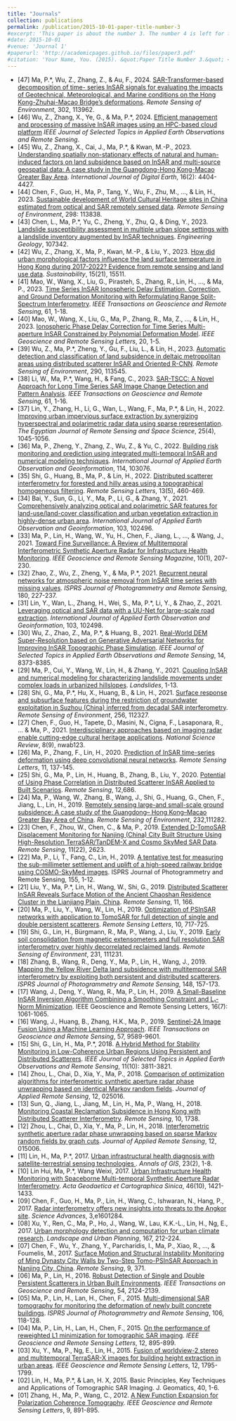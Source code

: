 ```yaml
---
title: "Journals"
collection: publications
permalink: /publication/2015-10-01-paper-title-number-3
#excerpt: 'This paper is about the number 3. The number 4 is left for future work.'
#date: 2015-10-01
#venue: 'Journal 1'
#paperurl: 'http://academicpages.github.io/files/paper3.pdf'
#citation: 'Your Name, You. (2015). &quot;Paper Title Number 3.&quot; <i>Journal 1</i>. 1(3).'
---
```


* [47] Ma, P.*, Wu, Z., Zhang, Z., & Au, F., 2024. [SAR-Transformer-based decomposition of time-
series InSAR signals for evaluating the impacts of Geotechnical, Meteorological, and Marine conditions
on the Hong Kong-Zhuhai-Macao Bridge’s deformations](https://doi.org/10.1016/j.rse.2023.113962). _Remote Sensing
of Environment_, 302, 113962.
* [46] Wu, Z., Zhang, X., Ye, G., & Ma, P.*, 2024. [Efficient management and processing of massive InSAR images
  using an HPC-based cloud platform](https://ieeexplore.ieee.org/document/10381745)  _IEEE Journal of Selected Topics
  in Applied Earth Observations and Remote Sensing_.
* [45] Wu, Z., Zhang, X., Cai, J., Ma, P.*, & Kwan, M.-P., 2023. [Understanding spatially non-stationary effects of
  natural and human-induced factors on land subsidence based on InSAR and multi-source geospatial data: A case study
  in the Guangdong-Hong Kong-Macao Greater Bay Area](https://doi.org/10.1080/17538947.2023.2271882). _International Journal
  of Digital Earth_, 16(2): 4404-4427.
* [44] Chen, F., Guo, H., Ma, P., Tang, Y., Wu, F., Zhu, M., …, & Lin, H., 2023. [Sustainable development of
  World Cultural Heritage sites in China estimated from optical and SAR remotely sensed data](https://doi.org/10.1016/j.rse.2023.113838). _Remote Sensing
  of Environment_, 298: 113838.
* [43] Chen, L., Ma, P.*, Yu, C., Zheng, Y., Zhu, Q., & Ding, Y., 2023. [Landslide susceptibility assessment in
  multiple urban slope settings with a landslide inventory augmented by InSAR techniques](https://doi.org/10.1016/j.enggeo.2023.107342).
  _Engineering Geology_, 107342.
* [42] Wu, Z., Zhang, X., Ma, P., Kwan, M.-P., & Liu, Y., 2023. [How did urban morphological factors influence
  the land surface temperature in Hong Kong during 2017-2022? Evidence from remote sensing and land use data](https://doi.org/10.3390/su152115511).
  _Sustainability_, 15(21), 15511.
* [41] Mao, W., Wang, X., Liu, G., Pirasteh, S., Zhang, R., Lin, H., …, & Ma, P., 2023. [Time Series
  InSAR Ionospheric Delay Estimation, Correction, and Ground Deformation Monitoring with
  Reformulating Range Split-Spectrum Interferometry](10.1109/TGRS.2023.3298919). _IEEE Transactions on Geoscience and
  Remote Sensing_, 61, 1-18.
* [40] Mao, W., Wang, X., Liu, G., Ma, P., Zhang, R., Ma, Z., …, & Lin, H., 2023. [Ionospheric
Phase Delay Correction for Time Series Multi-aperture InSAR Constrained by Polynomial
Deformation Model](10.1109/LGRS.2023.3281343). _IEEE Geoscience and Remote Sensing Letters_, 20, 1-5.
* [39] Wu, Z., Ma, P.*, Zheng, Y., Gu, F., Liu, L., & Lin, H., 2023. [Automatic detection and
classification of land subsidence in deltaic metropolitan areas using distributed scatterer
InSAR and Oriented R-CNN](https://doi.org/10.1016/j.rse.2023.113545). _Remote Sensing of Environment_, 290, 113545.
* [38] Li, W., Ma, P.*, Wang, H., & Fang, C., 2023. [SAR-TSCC: A Novel Approach for Long Time
Series SAR Image Change Detection and Pattern Analysis](10.1109/TGRS.2023.3243900). _IEEE Transactions on Geoscience
and Remote Sensing_, 61, 1-16.
* [37] Lin, Y., Zhang, H., Li, G., Wan, L., Wang, F., Ma, P.*, & Lin, H., 2022. [Improving urban
impervious surface extraction by synergizing hyperspectral and polarimetric radar data using
sparse representation](https://doi.org/10.1016/j.ejrs.2022.11.004). _The Egyptian Journal of Remote Sensing
and Space Science_, 25(4), 1045-1056.
* [36] Ma, P., Zheng, Y., Zhang, Z., Wu, Z., & Yu, C., 2022. [Building risk monitoring and prediction
using integrated multi-temporal InSAR and numerical modeling techniques](https://doi.org/10.1016/j.jag.2022.103076).
_International Journal of Applied Earth Observation and Geoinformation_, 114, 103076.
* [35] Shi, G., Huang, B., Ma, P., & Lin, H., 2022. [Distributed scatterer interferometry for forested
and hilly areas using a topographical homogeneous filtering](https://doi.org/10.1080/2150704X.2022.2039414).
_Remote Sensing Letters_, 13(5), 460-469.
* [34] Bai, Y., Sun, G., Li, Y., Ma, P., Li, G., & Zhang, Y., 2021. [Comprehensively analyzing optical
and polarimetric SAR features for land-use/land-cover classification and urban vegetation extraction in highly-dense urban area](https://doi.org/10.1016/j.jag.2021.102496). _International Journal of Applied Earth Observation and Geoinformation_, 103, 102496.
* [33] Ma, P., Lin, H., Wang, W., Yu, H., Chen, F., Jiang, L., …, & Wang, J., 2021. [Toward Fine
Surveillance: A Review of Multitemporal Interferometric Synthetic Aperture Radar for Infrastructure Health Monitoring](10.1109/MGRS.2021.3098182).
_IEEE Geoscience and Remote Sensing Magazine_, 10(1), 207-230.
* [32] Zhao, Z., Wu, Z., Zheng, Y., & Ma, P.*, 2021. [Recurrent neural networks for atmospheric noise removal from
  InSAR time series with missing values](https://doi.org/10.1016/j.isprsjprs.2021.08.009).
  _ISPRS Journal of Photogrammetry and Remote Sensing_, 180, 227-237.
* [31] Lin, Y., Wan, L., Zhang, H., Wei, S., Ma, P.*, Li, Y., & Zhao, Z., 2021. [Leveraging optical
and SAR data with a UU-Net for large-scale road extraction](https://doi.org/10.1016/j.jag.2021.102498).
_International Journal of Applied Earth Observation and Geoinformation_, 103, 102498.
* [30] Wu, Z., Zhao, Z., Ma, P.*, & Huang, B., 2021. [Real-World DEM Super-Resolution based on Generative Adversarial Networks
  for Improving InSAR Topographic Phase Simulation](10.1109/JSTARS.2021.3105123). _IEEE Journal of Selected
  Topics in Applied Earth Observations and Remote Sensing_, 14, 8373-8385. 
* [29] Ma, P., Cui, Y., Wang, W., Lin, H., & Zhang, Y., 2021. [Coupling InSAR and numerical modeling for characterizing
  landslide movements under complex loads in urbanized hillslopes](https://link.springer.com/article/10.1007/s10346-020-01604-2). _Landslides_, 1-13.
* [28] Shi, G., Ma, P.*, Hu, X., Huang, B., & Lin, H., 2021. [Surface response and subsurface features
during the restriction of groundwater exploitation in Suzhou (China) inferred from decadal
SAR interferometry](https://doi.org/10.1016/j.rse.2021.112327). _Remote Sensing of Environment_, 256, 112327.
* [27] Chen, F., Guo, H., Tapete, D., Masini, N., Cigna, F., Lasaponara, R., ... & Ma, P., 2021. [Interdisciplinary approaches
  based on imaging radar enable cutting-edge cultural heritage applications](https://doi.org/10.1093/nsr/nwab123).
  _National Science Review_, 8(9), nwab123.
* [26] Ma, P., Zhang, F., Lin, H., 2020. [Prediction of InSAR time-series deformation using deep convolutional neural networks](https://doi.org/10.1080/2150704X.2019.1692390). _Remote Sensing Letters_, 11, 137-145.
* [25] Shi, G., Ma, P., Lin, H., Huang, B., Zhang, B., Liu, Y., 2020. [Potential of Using Phase
Correlation in Distributed Scatterer InSAR Applied to Built Scenarios](https://doi.org/10.3390/rs12040686
). _Remote Sensing_, 12,686.
* [24] Ma, P., Wang, W., Zhang, B., Wang, J., Shi, G., Huang, G., Chen, F., Jiang, L., Lin, H., 2019.
[Remotely sensing large-and small-scale ground subsidence: A case study of the Guangdong–
Hong Kong–Macao Greater Bay Area of China](https://doi.org/10.1016/j.rse.2019.111282). _Remote Sensing of Environment_, 232,111282.
* [23] Chen, F., Zhou, W., Chen, C., & Ma, P., 2019. [Extended D-TomoSAR Displacement Monitoring for Nanjing (China) City
  Built Structure Using High-Resolution TerraSAR/TanDEM-X and Cosmo SkyMed SAR Data](https://doi.org/10.3390/rs11222623).
  _Remote Sensing_, 11(22), 2623.
* [22] Ma, P., Li, T., Fang, C., Lin, H., 2019. [A tentative test for measuring the sub-millimeter
settlement and uplift of a high-speed railway bridge using COSMO-SkyMed images](https://doi.org/10.1016/j.isprsjprs.2019.06.013). ISPRS
Journal of Photogrammetry and Remote Sensing, 155, 1-12.
* [21] Liu, Y., Ma, P.*, Lin, H., Wang, W., Shi, G., 2019. [Distributed Scatterer InSAR Reveals
Surface Motion of the Ancient Chaoshan Residence Cluster in the Lianjiang Plain, China](https://doi.org/10.3390/rs11020166).
_Remote Sensing_, 11, 166.
* [20] Ma, P., Liu, Y., Wang, W., Lin, H., 2019. [Optimization of PSInSAR networks with application to TomoSAR for
  full detection of single and double persistent scatterers](https://doi.org/10.1080/2150704X.2019.1601276). _Remote Sensing Letters_, 10, 717-725.
* [19] Shi, G., Lin, H., Bürgmann, R., Ma, P., Wang, J., Liu, Y., 2019. [Early soil consolidation from
magnetic extensometers and full resolution SAR interferometry over highly decorrelated reclaimed lands](https://doi.org/10.1016/j.rse.2019.111231).
 _Remote Sensing of Environment_, 231, 111231.
* [18] Zhang, B., Wang, R., Deng, Y., Ma, P., Lin, H., Wang, J., 2019. [Mapping the Yellow River Delta land subsidence with
  multitemporal SAR interferometry by exploiting both persistent and distributed scatterers](https://doi.org/10.1016/j.isprsjprs.2018.12.008).
  _ISPRS Journal of Photogrammetry and Remote Sensing_, 148, 157-173.
* [17] Wang, J., Deng, Y., Wang, R., Ma, P., Lin, H., 2019. [A Small-Baseline InSAR Inversion Algorithm Combining a Smoothing Constraint
  and L₁-Norm Minimization](https://doi.org/10.1016/j.isprsjprs.2018.12.008). IEEE Geoscience and Remote Sensing Letters, 16(7): 1061-1065.
* [16] Wang, J., Huang, B., Zhang, H.K., Ma, P., 2019. [Sentinel-2A Image Fusion Using a Machine Learning Approach](10.1109/TGRS.2019.2927766).
  _IEEE Transactions on Geoscience and Remote Sensing_, 57, 9589-9601.
* [15] Shi, G., Lin, H., Ma, P.*, 2018. [A Hybrid Method for Stability Monitoring in Low-Coherence Urban Regions
  Using Persistent and Distributed Scatterers]( 10.1109/JSTARS.2018.2867832).
  _IEEE Journal of Selected Topics in Applied Earth Observations and Remote Sensing_, 11(10): 3811-3821.
* [14] Zhou, L., Chai, D., Xia, Y., Ma, P., 2018. [Comparison of optimization algorithms for interferometric synthetic aperture radar
  phase unwrapping based on identical Markov random fields](https://doi.org/10.1117/1.JRS.12.025016).
  _Journal of Applied Remote Sensing_, 12, 025016.
* [13] Sun, Q., Jiang, L., Jiang, M., Lin, H., Ma, P., Wang, H., 2018. [Monitoring Coastal
Reclamation Subsidence in Hong Kong with Distributed Scatterer Interferometry](https://doi.org/10.3390/rs10111738).
_Remote Sensing_, 10, 1738.
* [12] Zhou, L., Chai, D., Xia, Y., Ma, P., Lin, H., 2018. [Interferometric synthetic aperture radar
phase unwrapping based on sparse Markov random fields by graph cuts](https://doi.org/10.1117/1.JRS.12.015006).
 _Journal of Applied Remote Sensing_, 12, 015006.
* [11] Lin, H., Ma, P.*, 2017. [Urban infrastructural health diagnosis with satellite-terrestrial sensing technologies
  ](https://doi.org/10.1080/19475683.2017.1325936). _Annals of GIS_, 23(2), 1-8.
* [10] Lin Hui, Ma, P.*, Wang Weixi, 2017. [Urban Infrastructure Health Monitoring with Spaceborne Multi-temporal Synthetic Aperture Radar Interferometry]( 10.11947/j.AGCS.2017.20170339). _Acta Geodaetica et Cartographica Sinica_, 46(10), 1421-1433.
* [09] Chen, F., Guo, H., Ma, P., Lin, H., Wang, C., Ishwaran, N., Hang, P., 2017. [Radar interferometry offers new insights into threats to the Angkor site](10.1126/sciadv.160128). _Science Advances_, 3,e1601284.
* [08] Xu, Y., Ren, C., Ma, P., Ho, J., Wang, W., Lau, K.K.-L., Lin, H., Ng, E., 2017. [Urban morphology detection and computation for urban climate research](https://doi.org/10.1016/j.landurbplan.2017.06.018). _Landscape and Urban Planning_, 167, 212-224.
* [07] Chen, F., Wu, Y., Zhang, Y., Parcharidis, I., Ma, P., Xiao, R., …, & Foumelis, M., 2017. [Surface Motion and Structural Instability Monitoring of Ming Dynasty City Walls by Two-Step Tomo-PSInSAR Approach in Nanjing City, China](https://doi.org/10.3390/rs9040371). _Remote Sensing_, 9, 371.
* [06] Ma, P., Lin, H., 2016. [Robust Detection of Single and Double Persistent Scatterers in Urban Built Environments](10.1109/TGRS.2015.2496193). _IEEE Transactions on Geoscience and Remote Sensing_, 54, 2124-2139.
* [05] Ma, P., Lin, H., Lan, H., Chen, F., 2015. [Multi-dimensional SAR tomography for monitoring the deformation of newly built concrete buildings](https://doi.org/10.1016/j.isprsjprs.2015.04.012). _ISPRS Journal of Photogrammetry and Remote Sensing_, 106, 118-128.
* [04] Ma, P., Lin, H., Lan, H., Chen, F., 2015. [On the performance of reweighted L1 minimization for tomographic SAR imaging](10.1109/LGRS.2014.2365613). _IEEE Geoscience and Remote Sensing Letters_, 12, 895-899.
* [03] Xu, Y., Ma, P., Ng, E., Lin, H., 2015. [Fusion of worldview-2 stereo and multitemporal TerraSAR-X images for building height extraction in urban areas](10.1109/LGRS.2015.2427738). _IEEE Geoscience and Remote Sensing Letters_, 12, 1795-1799.
* [02] Lin, H., Ma, P.*, & Lan, H. X, 2015. Basic Principles, Key Techniques and Applications of Tomographic SAR Imaging. J. Geomatics, 40, 1-6.
* [01] Zhang, H., Ma, P., Wang, C., 2012. [A New Function Expansion for Polarization Coherence Tomography](0.1109/LGRS.2012.2183113). _IEEE Geoscience and Remote Sensing Letters_, 9, 891-895.
